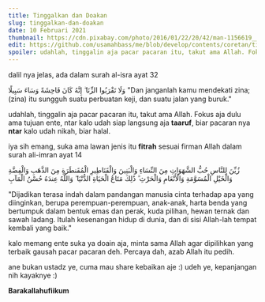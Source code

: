 ```yaml
---
title: Tinggalkan dan Doakan
slug: tinggalkan-dan-doakan
date: 10 Februari 2021
thumbnail: https://cdn.pixabay.com/photo/2016/01/22/20/42/man-1156619__340.jpg
edit: https://github.com/usamahbass/me/blob/develop/contents/coretan/tinggalkan-dan-doakan.md
spoiler: udahlah, tinggalin aja pacar pacaran itu, takut ama Allah. Fokus aja dulu ama tujuan ente...
---
```


dalil nya jelas, ada dalam surah al-isra ayat 32

وَلَا تَقْرَبُوا الزِّنَا ۖ إِنَّهُ كَانَ فَاحِشَةً وَسَاءَ سَبِيلًا
"Dan janganlah kamu mendekati zina; (zina) itu sungguh suatu perbuatan keji, dan suatu jalan yang buruk."

udahlah, tinggalin aja pacar pacaran itu, takut ama Allah. Fokus aja dulu ama tujuan ente, ntar kalo udah siap langsung aja **taaruf**, biar pacaran nya **ntar** kalo udah nikah, biar halal.

iya sih emang, suka ama lawan jenis itu **fitrah** sesuai firman Allah dalam surah ali-imran ayat 14

زُيِّنَ لِلنَّاسِ حُبُّ الشَّهَوَاتِ مِنَ النِّسَاءِ وَالْبَنِينَ وَالْقَنَاطِيرِ الْمُقَنطَرَةِ مِنَ الذَّهَبِ وَالْفِضَّةِ وَالْخَيْلِ الْمُسَوَّمَةِ وَالْأَنْعَامِ وَالْحَرْثِ ۗ ذَٰلِكَ مَتَاعُ الْحَيَاةِ الدُّنْيَا ۖ وَاللَّهُ عِندَهُ حُسْنُ الْمَآبِ

"Dijadikan terasa indah dalam pandangan manusia cinta terhadap apa yang diinginkan, berupa perempuan-perempuan, anak-anak, harta benda yang bertumpuk dalam bentuk emas dan perak, kuda pilihan, hewan ternak dan sawah ladang. Itulah kesenangan hidup di dunia, dan di sisi Allah-lah tempat kembali yang baik."

kalo memang ente suka ya doain aja, minta sama Allah agar dipilihkan yang terbaik gausah pacar pacaran deh. Percaya dah, azab Allah itu pedih.

ane bukan ustadz ye, cuma mau share kebaikan aje :)
udeh ye, kepanjangan nih kayaknye :)

**Barakallahufiikum**
